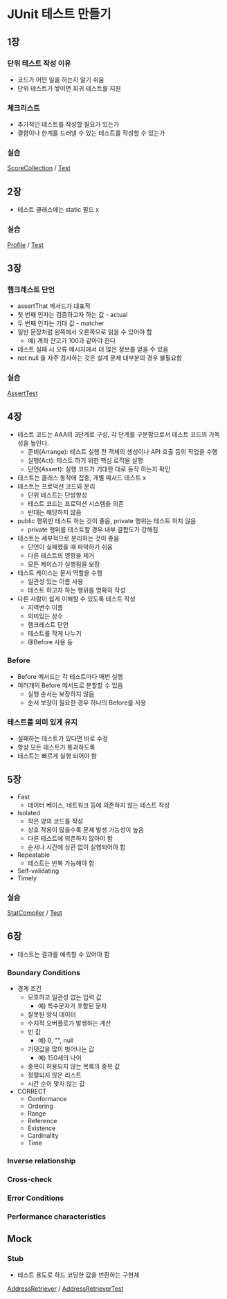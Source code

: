 # JUnit 테스트 만들기

## 1장

### 단위 테스트 작성 이유
- 코드가 어떤 일을 하는지 알기 쉬움
- 단위 테스트가 쌓이면 회귀 테스트를 지원

### 체크리스트
- 추가적인 테스트를 작성할 필요가 있는가
- 결함이나 한계를 드러낼 수 있는 테스트를 작성할 수 있는가

### 실습

[ScoreCollection](src/main/java/com/example/section1/ScoreCollection.java) / [Test](src/test/java/com/example/section1/ScoreCollectionTest.java)

## 2장

- 테스트 클래스에는 static 필드 x

### 실습

[Profile](src/main/java/com/example/section1/Profile.java) / [Test](src/test/java/com/example/section1/ProfileTest.java)

## 3장

### 햄크레스트 단언
- assertThat 메서드가 대표적
- 첫 번째 인자는 검증하고자 하는 값 - actual
- 두 번째 인자는 기대 값 - matcher
- 일반 문장처럼 왼쪽에서 오른쪽으로 읽을 수 있어야 함
  - 예) 계좌 잔고가 100과 같아야 한다
- 테스트 실패 시 오류 메시지에서 더 많은 정보를 얻을 수 있음
- not null 을 자주 검사하는 것은 설계 문제 대부분의 경우 불필요함

### 실습

[AssertTest](src/test/java/com/example/section1/scratch/AssertTest.java)

## 4장
- 테스트 코드는 AAA의 3단계로 구성, 각 단계를 구분함으로서 테스트 코드의 가독성을 높인다. 
  - 준비(Arrange): 테스트 실행 전 객체의 생성이나 API 호출 등의 작업을 수행
  - 실행(Act): 테스트 하기 위한 핵심 로직을 실행
  - 단언(Assert): 실행 코드가 기대한 대로 동작 하는지 확인
- 테스트는 클래스 동작에 집중, 개별 메서드 테스트 x
- 테스트는 프로덕션 코드와 분리
  - 단위 테스트는 단방향성
  - 테스트 코드는 프로덕션 시스템을 의존
  - 반대는 해당하지 않음
- public 행위만 테스트 하는 것이 좋음, private 행위는 테스트 하지 않음
  - private 행위를 테스트할 경우 내부 결합도가 강해짐
- 테스트는 세부적으로 분리하는 것이 좋음
  - 단언이 실패했을 때 파악하기 쉬움
  - 다른 테스트의 영항을 제거
  - 모든 케이스가 실행됨을 보장
- 테스트 케이스는 문서 역할을 수행
  - 일관성 있는 이름 사용
  - 테스트 하고자 하는 행위를 명확히 작성
- 다른 사람이 쉽게 이해할 수 있도록 테스트 작성
  - 지역변수 이름
  - 의미있는 상수
  - 햄크레스트 단언
  - 테스트를 작게 나누기
  - @Before 사용 등

### Before
- Before 메서드는 각 테스트마다 매번 실행
- 여러개의 Before 메서드로 분할할 수 있음
  - 실행 순서는 보장하지 않음
  - 순서 보장이 필요한 경우 하나의 Before를 사용

### 테스트를 의미 있게 유지
- 실패하는 테스트가 있다면 바로 수정
- 항상 모든 테스트가 통과하도록
- 테스트는 빠르게 실행 되어야 함

## 5장
- Fast
  - 데이터 베이스, 네트워크 등에 의존하지 않는 테스트 작성
- Isolated
  - 작은 양의 코드를 작성
  - 상호 작용이 많을수록 문제 발생 가능성이 높음
  - 다른 테스트에 의존하지 않아야 함
  - 순서나 시간에 상관 없이 실행되어야 함
- Repeatable
  - 테스트는 반복 가능해야 함
- Self-validating
- Timely

### 실습

[StatCompiler](src/main/java/com/example/section1/domain/StatCompiler.java) / [Test](src/test/java/com/example/section1/domain/StatCompilerTest.java)


## 6장
- 테스트는 결과를 예측할 수 있어야 함

### Boundary Conditions
- 경계 조건
  - 모호하고 일관성 없는 입력 값
    - 예) 특수문자가 포함된 문자
  - 잘못된 양식 데이터
  - 수치적 오버플로가 발생하는 계산
  - 빈 값
    - 예) 0, "", null
  - 기댓값을 많이 벗어나는 값
    - 예) 150세의 나이
  - 중복이 허용되지 않는 목록의 중복 값
  - 정렬되지 않은 리스트
  - 시간 순이 맞지 않는 값
- CORRECT
  - Conformance
  - Ordering
  - Range
  - Reference
  - Existence
  - Cardinality
  - Time
### Inverse relationship

### Cross-check

### Error Conditions

### Performance characteristics

## Mock

### Stub
- 테스트 용도로 하드 코딩한 값을 반환하는 구현체

[AddressRetriever](src/main/java/com/example/section1/AddressRetriever.java) / [AddressRetrieverTest](src/test/java/com/example/section1/AddressRetrieverTest.java)
